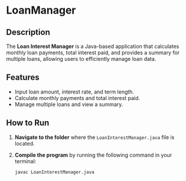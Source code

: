 # LoanManager

## Description

The **Loan Interest Manager** is a Java-based application that calculates monthly loan payments, total interest paid, and provides a summary for multiple loans, allowing users to efficiently manage loan data.

## Features

- Input loan amount, interest rate, and term length.
- Calculate monthly payments and total interest paid.
- Manage multiple loans and view a summary.

## How to Run

1. **Navigate to the folder** where the `LoanInterestManager.java` file is located.

2. **Compile the program** by running the following command in your terminal:

   ```bash
   javac LoanInterestManager.java
